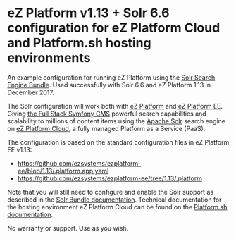 # eZ Platform v1.13 + Solr 6.6 configuration for eZ Platform Cloud and Platform.sh hosting environments

An example configuration for running eZ Platform using the [Solr Search Engine Bundle](https://github.com/ezsystems/ezplatform-solr-search-engine). Used successfully with Solr 6.6 and eZ Platform 1.13 in December 2017.

The Solr configuration will work both with [eZ Platform](http://ezplatform.com) and [eZ Platform EE](https://ez.no/Products/eZ-Platform-Enterprise-Edition). Giving [the Full Stack Symfony CMS](https://symfony-cms.net/ez-platform) powerful search capabilities and scalability to millions of content items using the [Apache Solr](http://lucene.apache.org/solr/) search engine on [eZ Platform Cloud](https://ez.no/Products/eZ-Platform-Cloud), a fully managed Platform as a Service (PaaS).

The configuration is based on the standard configuration files in eZ Platform EE v1.13:
 - https://github.com/ezsystems/ezplatform-ee/blob/1.13/.platform.app.yaml
 - https://github.com/ezsystems/ezplatform-ee/tree/1.13/.platform

Note that you will still need to configure and enable the Solr support as described in the [Solr Bundle documentation](https://doc.ezplatform.com/en/1.13/guide/search/#solr-bundle). Technical documentation for the hosting environment eZ Platform Cloud can be found on the [Platform.sh documentation](https://docs.platform.sh).

No warranty or support. Use as you wish.

